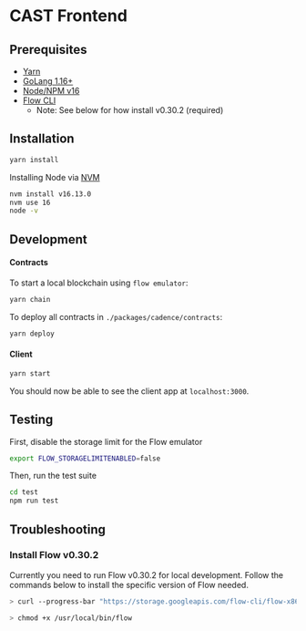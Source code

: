 # CAST Frontend

## Prerequisites

- [Yarn](https://classic.yarnpkg.com/lang/en/docs/install)
- [GoLang 1.16+](https://golang.org/doc/install)
- [Node/NPM v16](https://docs.npmjs.com/downloading-and-installing-node-js-and-npm)
- [Flow CLI](https://docs.onflow.org/flow-cli/install/)
  - Note: See below for how install v0.30.2 (required)

## Installation

```bash
yarn install
```

Installing Node via [NVM](https://github.com/nvm-sh/nvm#installation-and-update)
```bash
nvm install v16.13.0
nvm use 16
node -v
```

## Development

#### Contracts

To start a local blockchain using `flow emulator`:

```bash
yarn chain
```

To deploy all contracts in `./packages/cadence/contracts`:

```bash
yarn deploy
```

#### Client

```bash
yarn start
```

You should now be able to see the client app at `localhost:3000`.

## Testing

First, disable the storage limit for the Flow emulator

```bash
export FLOW_STORAGELIMITENABLED=false
```

Then, run the test suite

```bash
cd test
npm run test
```

## Troubleshooting

### Install Flow v0.30.2

Currently you need to run Flow v0.30.2 for local development. Follow the commands below to install the specific version of Flow needed.

```sh
> curl --progress-bar "https://storage.googleapis.com/flow-cli/flow-x86_64-darwin-v0.30.2" --output flow && mv flow /usr/local/bin

> chmod +x /usr/local/bin/flow
```
